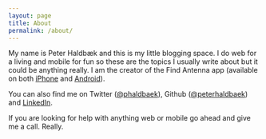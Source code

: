```yaml
---
layout: page
title: About
permalink: /about/
---
```


My name is Peter Haldbæk and this is my little blogging space. I do web for a living and mobile for fun so these are
the topics I usually write about but it could be anything really. I am the creator of the Find Antenna app (available
on both [iPhone](https://itunes.apple.com/us/app/find-antenna/id759184885?mt=8) and
[Android](http://play.google.com/store/apps/details?id=com.briskbee.master)).

You can also find me on Twitter ([@phaldbaek](http://twitter.com/phaldbaek)), Github
([@peterhaldbaek](http://github.com/peterhaldbaek)) and [LinkedIn](http://www.linkedin.com/in/peterhaldbaek).

If you are looking for help with anything web or mobile go ahead and give me a call. Really.
